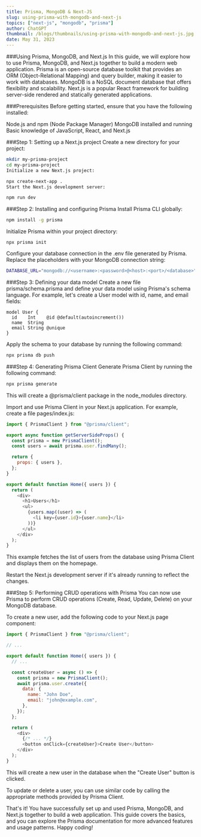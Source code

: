 ```yaml
---
title: Prisma, MongoDB & Next-JS
slug: using-prisma-with-mongodb-and-next-js
topics: ["next-js", "mongodb", "prisma"]
author: ChatGPT
thumbnail: /blogs/thumbnails/using-prisma-with-mongodb-and-next-js.jpg
date: May 31, 2023
---
```


###Using Prisma, MongoDB, and Next.js
In this guide, we will explore how to use Prisma, MongoDB, and Next.js together to build a modern web application. Prisma is an open-source database toolkit that provides an ORM (Object-Relational Mapping) and query builder, making it easier to work with databases. MongoDB is a NoSQL document database that offers flexibility and scalability. Next.js is a popular React framework for building server-side rendered and statically generated applications.

###Prerequisites
Before getting started, ensure that you have the following installed:

Node.js and npm (Node Package Manager)
MongoDB installed and running
Basic knowledge of JavaScript, React, and Next.js

###Step 1: Setting up a Next.js project
Create a new directory for your project:

```bash
mkdir my-prisma-project
cd my-prisma-project
Initialize a new Next.js project:
```

```bash
npx create-next-app .
Start the Next.js development server:
```

```bash
npm run dev
```

###Step 2: Installing and configuring Prisma
Install Prisma CLI globally:

```bash
npm install -g prisma
```

Initialize Prisma within your project directory:

```
npx prisma init
```

Configure your database connection in the .env file generated by Prisma. Replace the placeholders with your MongoDB connection string:

```bash
DATABASE_URL="mongodb://<username>:<password>@<host>:<port>/<database>"
```

###Step 3: Defining your data model
Create a new file prisma/schema.prisma and define your data model using Prisma's schema language. For example, let's create a User model with id, name, and email fields:

```prisma
model User {
  id    Int    @id @default(autoincrement())
  name  String
  email String @unique
}
```

Apply the schema to your database by running the following command:

```bash
npx prisma db push
```

###Step 4: Generating Prisma Client
Generate Prisma Client by running the following command:

```bash
npx prisma generate
```

This will create a @prisma/client package in the node_modules directory.

Import and use Prisma Client in your Next.js application. For example, create a file pages/index.js:

```javascript
import { PrismaClient } from "@prisma/client";

export async function getServerSideProps() {
  const prisma = new PrismaClient();
  const users = await prisma.user.findMany();

  return {
    props: { users },
  };
}

export default function Home({ users }) {
  return (
    <div>
      <h1>Users</h1>
      <ul>
        {users.map((user) => (
          <li key={user.id}>{user.name}</li>
        ))}
      </ul>
    </div>
  );
}
```

This example fetches the list of users from the database using Prisma Client and displays them on the homepage.

Restart the Next.js development server if it's already running to reflect the changes.

###Step 5: Performing CRUD operations with Prisma
You can now use Prisma to perform CRUD operations (Create, Read, Update, Delete) on your MongoDB database.

To create a new user, add the following code to your Next.js page component:

```javascript
import { PrismaClient } from "@prisma/client";

// ...

export default function Home({ users }) {
  // ...

  const createUser = async () => {
    const prisma = new PrismaClient();
    await prisma.user.create({
      data: {
        name: "John Doe",
        email: "john@example.com",
      },
    });
  };

  return (
    <div>
      {/* ... */}
      <button onClick={createUser}>Create User</button>
    </div>
  );
}
```

This will create a new user in the database when the "Create User" button is clicked.

To update or delete a user, you can use similar code by calling the appropriate methods provided by Prisma Client.

That's it! You have successfully set up and used Prisma, MongoDB, and Next.js together to build a web application. This guide covers the basics, and you can explore the Prisma documentation for more advanced features and usage patterns. Happy coding!
